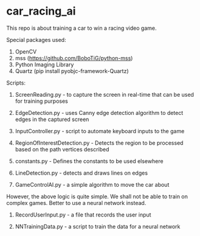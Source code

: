 # car_racing_ai

This repo is about training a car to win a racing video game.

Special packages used:

1. OpenCV
2. mss (https://github.com/BoboTiG/python-mss)
3. Python Imaging Library
4. Quartz (pip install pyobjc-framework-Quartz)

Scripts:

1. ScreenReading.py - to capture the screen in real-time that can be 
                      used for training purposes

2. EdgeDetection.py - uses Canny edge detection algorithm to detect
                      edges in the captured screen  

3. InputController.py -  script to automate keyboard inputs to the game

4. RegionOfInterestDetection.py - Detects the region to be processed based on the path vertices described

5. constants.py - Defines the constants to be used elsewhere

6. LineDetection.py - detects and draws lines on edges

7. GameControlAI.py - a simple algorithm to move the car about

However, the above logic is quite simple. We shall not be able to train on complex games.
Better to use a neural network instead.

1. RecordUserInput.py - a file that records the user input

2. NNTrainingData.py - a script to train the data for a neural network
